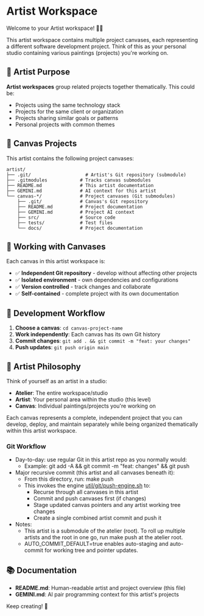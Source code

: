 # Artist Workspace

Welcome to your Artist workspace! 👨‍🎨

This artist workspace contains multiple project canvases, each representing a different software development project. Think of this as your personal studio containing various paintings (projects) you're working on.

## 🎯 Artist Purpose

**Artist workspaces** group related projects together thematically. This could be:
- Projects using the same technology stack
- Projects for the same client or organization
- Projects sharing similar goals or patterns
- Personal projects with common themes

## 📁 Canvas Projects

This artist contains the following project canvases:
```
artist/
├── .git/                    # Artist's Git repository (submodule)
├── .gitmodules            # Tracks canvas submodules
├── README.md              # This artist documentation
├── GEMINI.md              # AI context for this artist
└── canvas-*/              # Project canvases (Git submodules)
    ├── .git/              # Canvas's Git repository
    ├── README.md          # Project documentation
    ├── GEMINI.md          # Project AI context
    ├── src/               # Source code
    ├── tests/             # Test files
    └── docs/              # Project documentation
```

## 🚀 Working with Canvases

Each canvas in this artist workspace is:
- ✅ **Independent Git repository** - develop without affecting other projects
- ✅ **Isolated environment** - own dependencies and configurations
- ✅ **Version controlled** - track changes and collaborate
- ✅ **Self-contained** - complete project with its own documentation

## 🔄 Development Workflow

1. **Choose a canvas**: `cd canvas-project-name`
2. **Work independently**: Each canvas has its own Git history
3. **Commit changes**: `git add . && git commit -m "feat: your changes"`
4. **Push updates**: `git push origin main`

## 🎨 Artist Philosophy

Think of yourself as an artist in a studio:
- **Atelier**: The entire workspace/studio
- **Artist**: Your personal area within the studio (this level)
- **Canvas**: Individual paintings/projects you're working on

Each canvas represents a complete, independent project that you can develop, deploy, and maintain separately while being organized thematically within this artist workspace.

### Git Workflow

- Day-to-day: use regular Git in this artist repo as you normally would:
  - Example: git add -A && git commit -m "feat: changes" && git push
- Major recursive commit (this artist and all canvases beneath it):
  - From this directory, run: make push
  - This invokes the engine [util/git/push-engine.sh](util/git/push-engine.sh:1) to:
    - Recurse through all canvases in this artist
    - Commit and push canvases first (if changes)
    - Stage updated canvas pointers and any artist working tree changes
    - Create a single combined artist commit and push it
- Notes:
  - This artist is a submodule of the atelier (root). To roll up multiple artists and the root in one go, run make push at the atelier root.
  - AUTO_COMMIT_DEFAULT=true enables auto-staging and auto-commit for working tree and pointer updates.

## 📚 Documentation

- **README.md**: Human-readable artist and project overview (this file)
- **GEMINI.md**: AI pair programming context for this artist's projects

Keep creating! 🎨
